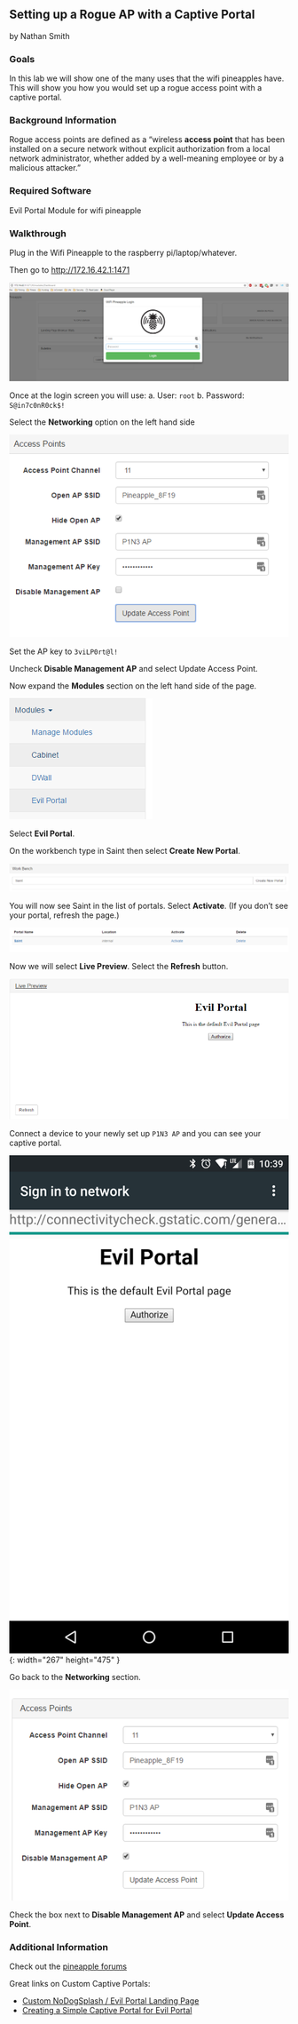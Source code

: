 ## Setting up a Rogue AP with a Captive Portal
by Nathan Smith

### Goals
In this lab we will show one of the many uses that the wifi pineapples have. This will show you how you would set up a rogue access point with a captive portal.

### Background Information
Rogue access points are defined as a “wireless **access point** that has been installed on a secure network without explicit authorization from a local network administrator, whether added by a well-meaning employee or by a malicious attacker.”

### Required Software

Evil Portal Module for wifi pineapple

### Walkthrough

Plug in the Wifi Pineapple to the raspberry pi/laptop/whatever.

Then go to <http://172.16.42.1:1471>

![Pineapple - Login](img/pineapple-login.png)

Once at the login screen you will use:
a. User: `root`
b. Password: `S@in7c0nR0ck$!`

Select the **Networking** option on the left hand side

![Pineapple - Access Points](img/pineapple-access-points.png)

Set the AP key to `3viLP0rt@l!`

Uncheck **Disable Management AP** and select Update Access Point.

Now expand the **Modules** section on the left hand side of the page.

![Pineapple - Modules](img/pineapple-modules.png)

Select **Evil Portal**.

On the workbench type in Saint then select **Create New Portal**.

![Pineapple - Workbench - Create New Portal](img/pineapple-portal-workbench.png)

You will now see Saint in the list of portals. Select **Activate**. (If you don’t see your portal, refresh the page.)

![Pineapple - Workbench - Activate](img/pineapple-portal-activate.png)

Now we will select **Live Preview**. Select the **Refresh** button.

![Pineapple - Workbench - Live Portal Preview](img/pineapple-portal-preview.png)

Connect a device to your newly set up `P1N3 AP` and you can see your captive portal.

![Captive Portal from phone](img/pineapple-portal-device.png){: width="267" height="475" }

Go back to the **Networking** section.

![Pineapple - Networking](img/pineapple-access-points-disable.png)

Check the box next to **Disable Management AP** and select **Update Access Point**.

### Additional Information
Check out the [pineapple forums](https://forums.hak5.org/index.php?/forum/64-wifi-pineapple-jasager/)

Great links on Custom Captive Portals:
* [Custom NoDogSplash / Evil Portal Landing Page](https://forums.hak5.org/index.php?/topic/30730-share-my-custom-nodogsplash-evil-portal-landing-page/)
* [Creating a Simple Captive Portal for Evil Portal](https://forums.hak5.org/index.php?/topic/33576-howto-creating-a-simple-captive-portal-for-evil-portal/)


